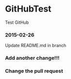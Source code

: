 # GitHubTest
Test GitHub

### 2015-02-26
Update README.md in branch

### Add another change!!!

### Change the pull request
